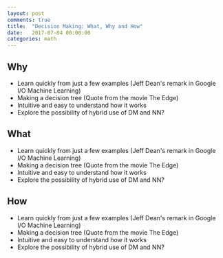 ```yaml
---
layout: post
comments: true
title:  "Decision Making: What, Why and How"
date:   2017-07-04 00:00:00
categories: math
---
```


## Why
* Learn quickly from just a few examples (Jeff Dean's remark in Google I/O Machine Learning)
* Making a decision tree (Quote from the movie The Edge)
* Intuitive and easy to understand how it works
* Explore the possibility of hybrid use of DM and NN?

## What
* Learn quickly from just a few examples (Jeff Dean's remark in Google I/O Machine Learning)
* Making a decision tree (Quote from the movie The Edge)
* Intuitive and easy to understand how it works
* Explore the possibility of hybrid use of DM and NN?

## How
* Learn quickly from just a few examples (Jeff Dean's remark in Google I/O Machine Learning)
* Making a decision tree (Quote from the movie The Edge)
* Intuitive and easy to understand how it works
* Explore the possibility of hybrid use of DM and NN?
